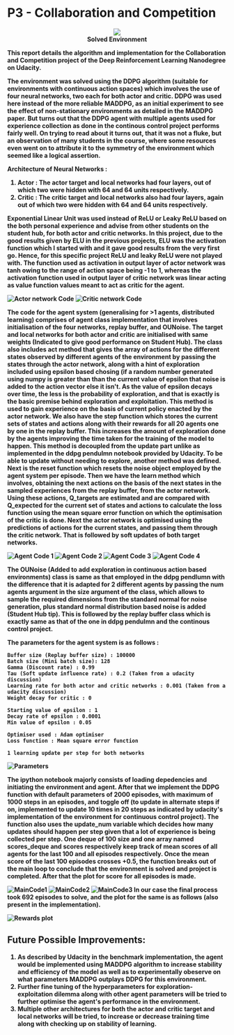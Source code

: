 # P3 - Collaboration and Competition

<p align="center">
<img src ="https://github.com/championballer/RL/raw/master/P3_Collab_Compete/Output.gif">
<br>
<b> Solved Environment <b>
</p>

This report details the algorithm and implementation for the Collaboration and Competition project of the Deep Reinforcement Learning Nanodegree on Udacity.

The environment was solved using the DDPG algorithm (suitable for environments with continuous action spaces) which involves the use of four neural networks, two each for both actor and critic. DDPG was used here instead of the more reliable MADDPG, as an initial experiment to see the effect of non-stationary environments as detailed in the MADDPG paper. But turns out that the DDPG agent with multiple agents used for experience collection as done in the continous control project performs fairly well. On trying to read about it turns out, that it was not a fluke, but an observation of many students in the course, where some resources even went on to attribute it to the symmetry of the environment which seemed like a logical assertion. 

Architecture of Neural Networks :
  1. Actor : The actor target and local networks had four layers, out of which two were hidden with 64 and 64 units respectively. 
  2. Critic : The critic target and local networks also had four layers, again out of which two were hidden with 64 and 64 units respectively. 

Exponential Linear Unit was used instead of ReLU or Leaky ReLU based on the both personal experience and advise from other students on the student hub, for both actor and critic networks. In this project, due to the good results given by ELU in the previous projects, ELU was the activation function which I started with and it gave good results from the very first go. Hence, for this specific project ReLU and leaky ReLU were not played with.  The function used as activation in output layer of actor network was tanh owing to the range of action space being -1 to 1, whereas the activation function used in output layer of critic network was linear acting as value function values meant to act as critic for the agent. 

![Actor network Code](https://github.com/championballer/RL/raw/master/P3_Collab_Compete/Images/ActorNetwork.png)
![Critic network Code](https://github.com/championballer/RL/raw/master/P3_Collab_Compete/Images/CriticNetwork.png)

The code for the agent system (generalising for >1 agents, distributed learning) comprises of agent class implementation that involves initialisation of the four networks, replay buffer, and OUNoise. The target and local networks for both actor and critic are initialised with same weights (Indicated to give good performance on Student Hub). The class also includes act method that gives the array of actions for the different states observed by different agents of the environment by passing the states through the actor network, along with a hint of exploration included using epsilon based chosing (if a random number generated using numpy is greater than than the current value of epsilon that noise is added to the action vector else it isn't. As the value of epsilon decays over time, the less is the probability of exploration, and that is exactly is the basic premise behind exploration and exploitation. This method is used to gain experience on the basis of current policy enacted by the actor network. We also have the step function which stores the current sets of states and actions along with their rewards for all 20 agents one by one in the replay buffer. This increases the amount of exploration done by the agents improving the time taken for the training of the model to happen. This method is decoupled from the update part unlike as implemented in the ddpg pendulmn notebook provided by Udacity. To be able to update without needing to explore, another method was defined. Next is the reset function which resets the noise object employed by the agent system per episode. Then we have the learn method which involves, obtaining the next actions on the basis of the next states in the sampled experiences from the replay buffer, from the actor network. Using these actions, Q_targets are estimated and are compared with Q_expected for the current set of states and actions to calculate the loss function using the mean square error function on which the optimisation of the critic is done. Next the actor network is optimised using the predictions of actions for the current states, and passing them through the critic network. That is followed by soft updates of both target networks.

![Agent Code 1](https://github.com/championballer/RL/raw/master/P2_Continuous_Actions/Photos/Agent1.png)
![Agent Code 2](https://github.com/championballer/RL/raw/master/P2_Continuous_Actions/Photos/Agent2.png)
![Agent Code 3](https://github.com/championballer/RL/raw/master/P2_Continuous_Actions/Photos/Agent3.png)
![Agent Code 4](https://github.com/championballer/RL/raw/master/P2_Continuous_Actions/Photos/Agent4.png)


The OUNoise (Added to add exploration in continuous action based environments) class is same as that employed in the ddpg pendlumn with the difference that it is adapted for 2 different agents by passing the num agents argument in the size argument of the class, which allows to sample the required dimensions from the standard normal for noise generation, plus standard normal distribution based noise is added (Student Hub tip). This is followed by the replay buffer class which is exactly same as that of the one in ddpg pendulmn and the continous control project. 

The parameters for the agent system is as follows :
```
Buffer size (Replay buffer size) : 100000
Batch size (Mini batch size): 128
Gamma (Discount rate) : 0.99
Tau (Soft update influence rate) : 0.2 (Taken from a udacity discussion)
Learning rate for both actor and critic networks : 0.001 (Taken from a udacity discussion)
Weight decay for critic : 0

Starting value of epsilon : 1
Decay rate of epsilon : 0.0001
Min value of epsilon : 0.05

Optimiser used : Adam optimiser
Loss function : Mean square error function

1 learning update per step for both networks 
```
![Parameters](https://github.com/championballer/RL/raw/master/P3_Collab_Compete/Images/Parameters1.png)

The ipython notebook majorly consists of loading depedencies and initiating the environment and agent. After that we implement the DDPG function with default parameters of 2000 episodes, with maximum of 1000 steps in an episodes, and toggle off (to update in alternate steps if on, implemented to update 10 times in 20 steps as indicated by udacity's implementation of the environment for continuous control project). The function also uses the update_num variable which decides how many updates should happen per step given that a lot of experience is being collected per step. One deque of 100 size and one array named scores_deque and scores respectively keep track of mean scores of all agents for the last 100 and all episodes respectively. Once the mean score of the last 100 episodes crosses +0.5, the function breaks out of the main loop to conclude that the environment is solved and project is completed. After that the plot for score for all episodes is made. 

![MainCode1](https://github.com/championballer/RL/raw/master/P3_Collab_Compete/Images/MainCode1.png)
![MainCode2](https://github.com/championballer/RL/raw/master/P3_Collab_Compete/Images/MainCode2.png)
![MainCode3](https://github.com/championballer/RL/raw/master/P3_Collab_Compete/Images/MainCode3.png)
In our case the final process took 692 episodes to solve, and the plot for the same is as follows (also present in the implementation).

![Rewards plot](https://github.com/championballer/RL/raw/master/P3_Collab_Compete/Images/PlotFinal.png)

## Future Possible Improvements:

1. As described by Udacity in the benchmark implementation, the agent would be implemented using MADDPG algorithm to increase stability and efficiency of the model as well as to experimentally obeserve on what parameters MADDPG outplays DDPG for this environment.
2. Further fine tuning of the hyperparameters for exploration-exploitation dilemma along with other agent parameters will be tried to further optimise the agent's performance in the environment.
3. Multiple other architectures for both the actor and critic target and local networks will be tried, to increase or decrease training time along with checking up on stability of learning. 
